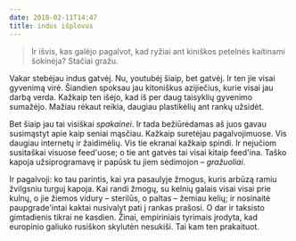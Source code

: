 ```yaml
---
date: 2018-02-11T14:47
title: indus išplovus
---
```


> Ir išvis, kas galėjo pagalvot, kad ryžiai ant kiniškos petelnės
> kaitinami šokinėja? Stačiai gražu.

Vakar stebėjau indus gatvėj. Nu, youtubėj šiaip, bet gatvėj. Ir ten jie
visai gyvenimą virė. Šiandien spoksau jau kitoniškus azijiečius, kurie
visai jau darbą verda. Kažkaip ten išėjo, kad iš per daug taisyklių
gyvenimo sumažėjo. Mažiau rėkaut reikia, daugiau plastikėlių ant
rankų užsidėt.

Bet šiaip jau tai visiškai _spakainei_. Ir tada bežiūrėdamas aš juos
gavau susimąstyt apie kaip seniai mąsčiau. Kažkaip suretėjau
pagalvojimuose. Vis daugiau internetų ir žaidimėlių. Vis tie ekranai
kažkaip spindi. Ir nejučiom susitaškai visuose feed'uose; o tie ant
gatvės tai visai kitaip feed'ina. Taško kapoja užsiprogramavę ir papūsk
tu jiem sėdimojon – _gražuoliai_.

Ir pagalvoji: ko tau parintis, kai yra pasaulyje žmogus, kuris arbūzą
ramiu žvilgsniu turguj kapoja. Kai randi žmogų, su kelnių galais visai
visai prie kulnų, o jie žiemos vidury – sterilūs, o paltas – žemiau
kelių; ir nosinaitė paupgrade'intai kaktai nusivalyt pati į rankas
prašosi. O dar ir taksisto gimtadienis tikrai ne kasdien. Žinai,
empiriniais tyrimais įrodyta, kad europinio galiuko rusiškon skylutėn
nesukiši. Tai kam ten prakaituot.
